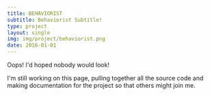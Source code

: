 ```yaml
---
title: BEHAVIORIST
subtitle: Behaviorist Subtitle!
type: project
layout: single
img: img/project/behaviorist.png
date: 2016-01-01
---
```


Oops!
I'd hoped nobody would look!

I'm still working on this page, pulling together all the source code and making documentation for the project so that others might join me.

